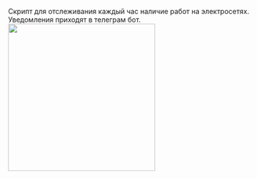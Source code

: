 Скрипт для отслеживания каждый час наличие работ на электросетях.  
Уведомления приходят в телеграм бот.  
<img src="https://github.com/user-attachments/assets/47dc6beb-ffa1-44b6-b60f-4ff3cd8ccee2"  width="300">

